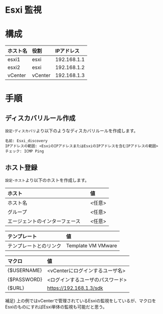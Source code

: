 # Esxi 監視
# 構成
|ホスト名|役割|IPアドレス|
|:---|:---|:---|
|esxi1|esxi|192.168.1.1|
|esxi2|esxi|192.168.1.2|
|vCenter|vCenter|192.168.1.3|
# 手順
## ディスカバリルール作成
`設定`-`ディスカバリ`より以下のようなディスカバリルールを作成します。
```
名前: Esxi_discovery
IPアドレスの範囲: <EsxiのIPアドレスまたはEsxiのIPアドレスを含むIPアドレスの範囲>
チェック: ICMP Ping
```
## ホスト登録
`設定`-`ホスト`より以下のホストを作成します。

|ホスト|値|
|:---|:---|
|ホスト名|<任意>|
|グループ|<任意>|
|エージェントのインターフェース　|<任意>|

|テンプレート|値|
|:---|:---|
|テンプレートとのリンク|Template VM VMware|

|マクロ|値|
|:---|:---|
|{$USERNAME}|<vCenterにログインするユーザ名>|
|{$PASSWORD}|<ログインするユーザのパスワード>|
|{$URL}|<https://192.168.1.3/sdk>|

補足) 上の例ではvCenterで管理されているEsxiの監視をしているが、マクロをEsxiのものにすればEsxi単体の監視も可能だと思う。
